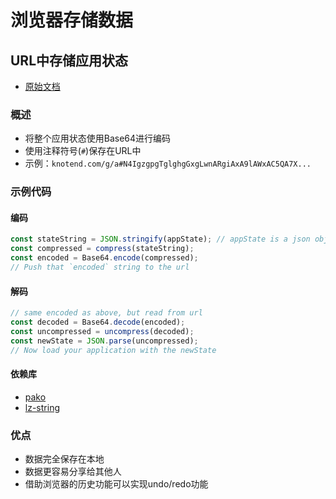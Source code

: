 


# 浏览器存储数据



## URL中存储应用状态

* [原始文档](https://www.scottantipa.com/store-app-state-in-urls)

### 概述
* 将整个应用状态使用Base64进行编码
* 使用注释符号(`#`)保存在URL中
* 示例：`knotend.com/g/a#N4IgzgpgTglghgGxgLwnARgiAxA9lAWxAC5QA7X...`


### 示例代码

#### 编码
```js
const stateString = JSON.stringify(appState); // appState is a json object
const compressed = compress(stateString);
const encoded = Base64.encode(compressed);
// Push that `encoded` string to the url
```

#### 解码
```js
// same encoded as above, but read from url
const decoded = Base64.decode(encoded); 
const uncompressed = uncompress(decoded);
const newState = JSON.parse(uncompressed);
// Now load your application with the newState
```

#### 依赖库
* [pako](https://github.com/nodeca/pako)
* [lz-string](https://github.com/pieroxy/lz-string)



### 优点
* 数据完全保存在本地
* 数据更容易分享给其他人
* 借助浏览器的历史功能可以实现undo/redo功能